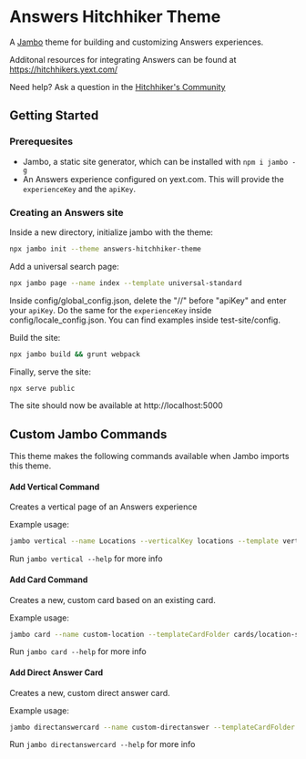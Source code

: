 # Answers Hitchhiker Theme

A [Jambo](https://github.com/yext/jambo) theme for building and customizing Answers experiences.

Additonal resources for integrating Answers can be found at https://hitchhikers.yext.com/

Need help? Ask a question in the [Hitchhiker's Community](https://hitchhikers.yext.com/community/c/answers)

## Getting Started

### Prerequesites
- Jambo, a static site generator, which can be installed with `npm i jambo -g`
- An Answers experience configured on yext.com. This will provide the `experienceKey` and the `apiKey`.

### Creating an Answers site

Inside a new directory, initialize jambo with the theme:
```bash
npx jambo init --theme answers-hitchhiker-theme
```

Add a universal search page:
```bash
npx jambo page --name index --template universal-standard
```

Inside config/global_config.json, delete the "//" before "apiKey" and enter your `apiKey`. Do the same for the `experienceKey` inside config/locale_config.json.
You can find examples inside test-site/config.

Build the site:
```bash
npx jambo build && grunt webpack
```

Finally, serve the site:
```bash
npx serve public
```

The site should now be available at http://localhost:5000

## Custom Jambo Commands

This theme makes the following commands available when Jambo imports this theme.

#### Add Vertical Command
Creates a vertical page of an Answers experience

Example usage:
```bash
jambo vertical --name Locations --verticalKey locations --template vertical-standard
```

Run `jambo vertical --help` for more info

#### Add Card Command
Creates a new, custom card based on an existing card.

Example usage:
```bash
jambo card --name custom-location --templateCardFolder cards/location-standard
```

Run `jambo card --help` for more info

#### Add Direct Answer Card
Creates a new, custom direct answer card.

Example usage:
```bash
jambo directanswercard --name custom-directanswer --templateCardFolder directanswercards/documentsearch-standard
```

Run `jambo directanswercard --help` for more info